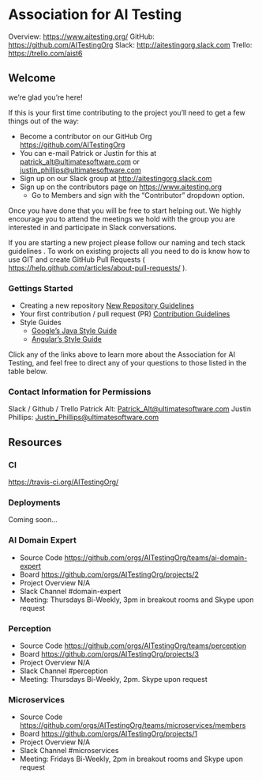 # Association for AI Testing

Overview: https://www.aitesting.org/
GitHub: https://github.com/AITestingOrg
Slack: http://aitestingorg.slack.com 
Trello: https://trello.com/aist6 

## Welcome
we’re glad you’re here!

If this is your first time contributing to the project you’ll need to get a few things out of the way:
* Become a contributor on our GitHub Org https://github.com/AITestingOrg 
* You can e-mail Patrick or Justin for this at patrick_alt@ultimatesoftware.com or justin_phillips@ultimatesoftware.com
* Sign up on our Slack group at http://aitestingorg.slack.com
* Sign up on the contributors page on https://www.aitesting.org
    * Go to Members and sign with the “Contributor” dropdown option.

Once you have done that you will be free to start helping out. We highly encourage you to attend the meetings we hold with the group you are interested in and participate in Slack conversations.

If you are starting a new project please follow our naming and tech stack guidelines <link to guidelines>. To work on existing projects all you need to do is know how to use GIT and create GitHub Pull Requests ( https://help.github.com/articles/about-pull-requests/ ).

### Gettings Started
* Creating a new repository [New Repository Guidelines](creating-repositories.md)
* Your first contribution / pull request (PR) [Contribution Guidelines](contribution-process.md)
* Style Guides
    * [Google’s Java Style Guide](https://google.github.io/styleguide/javaguide.html)
    * [Angular’s Style Guide](https://angular.io/guide/styleguide)

Click any of the links above to learn more about the Association for AI Testing, and feel free to direct any of your questions to those listed in the table below.

### Contact Information for Permissions
Slack / Github / Trello
Patrick Alt: Patrick_Alt@ultimatesoftware.com
Justin Phillips: Justin_Phillips@ultimatesoftware.com 

## Resources
### CI
https://travis-ci.org/AITestingOrg/

### Deployments
Coming soon...

### AI Domain Expert
* Source Code https://github.com/orgs/AITestingOrg/teams/ai-domain-expert
* Board https://github.com/orgs/AITestingOrg/projects/2
* Project Overview N/A
* Slack Channel #domain-expert
* Meeting: Thursdays Bi-Weekly, 3pm in breakout rooms and Skype upon request

### Perception
* Source Code https://github.com/orgs/AITestingOrg/teams/perception
* Board https://github.com/orgs/AITestingOrg/projects/3
* Project Overview N/A
* Slack Channel #perception
* Meeting: Thursdays Bi-Weekly, 2pm.  Skype upon request

### Microservices
* Source Code https://github.com/orgs/AITestingOrg/teams/microservices/members
* Board https://github.com/orgs/AITestingOrg/projects/1
* Project Overview N/A
* Slack Channel #microservices
* Meeting: Fridays Bi-Weekly, 2pm in breakout rooms and Skype upon request


